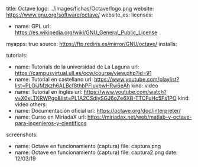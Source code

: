 title: Octave
logo: ../images/fichas/Octave/logo.png
website: https://www.gnu.org/software/octave/
website_es: 
licenses:
  - name: GPL
    url: https://es.wikipedia.org/wiki/GNU_General_Public_License

myapps: true
source: https://ftp.rediris.es/mirror/GNU/octave/
installs:

tutorials:
  - name: Tutorials de la universidad de La Laguna
    url: https://campusvirtual.ull.es/ocw/course/view.php?id=91
  - name: Tutorial en castellano
    url: https://www.youtube.com/playlist?list=PLOiJMzkzh6ALBcf8thbPFluvpwHRw6eAh
    kind: video
  - name: Tutorial en inglés
    url: https://www.youtube.com/watch?v=X0xLTKRWPgo&list=PL1A2CSdiySGJ6oZe6XB-TTCFuHc5Fs1PO
    kind: video
others:
  - name: Documentación oficial
    url: https://octave.org/doc/interpreter/
  - name: Curso en MiriadaX
    url: https://miriadax.net/web/matlab-y-octave-para-ingenieros-y-cientificos

screenshots:
  - name: Octave en funcionamiento (captura)
    file: captura.png
  - name: Octave en funcionamiento (captura)
    file: captura2.png
date: 12/03/19

